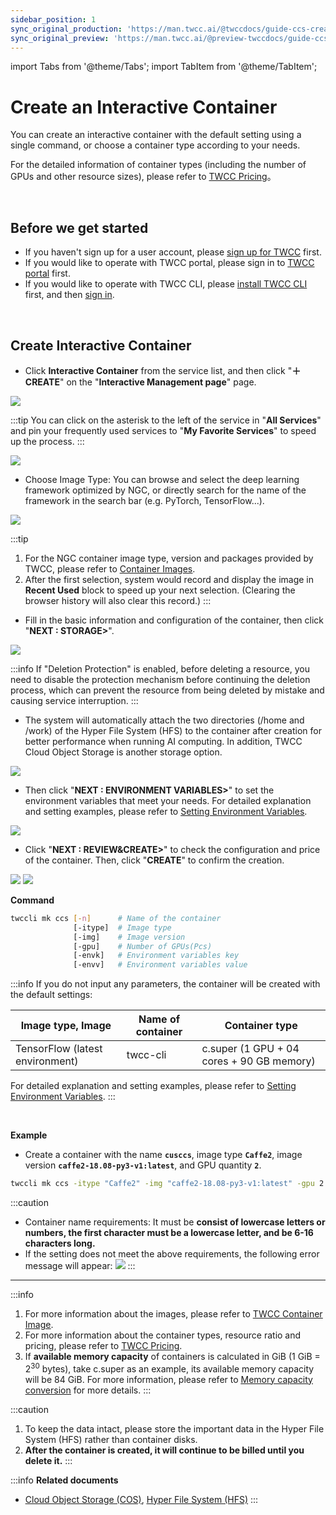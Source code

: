 ```yaml
---
sidebar_position: 1
sync_original_production: 'https://man.twcc.ai/@twccdocs/guide-ccs-create-en' 
sync_original_preview: 'https://man.twcc.ai/@preview-twccdocs/guide-ccs-create-en' 
---
```


import Tabs from '@theme/Tabs';
import TabItem from '@theme/TabItem';

# Create an Interactive Container

You can create an interactive container with the default setting using a single command, or choose a container type according to your needs.

For the detailed information of container types (including the number of GPUs and other resource sizes), please refer to [TWCC Pricing](https://www.twcc.ai/doc?page=price#%E5%AE%B9%E5%99%A8%E9%81%8B%E7%AE%97%E6%9C%8D%E5%8B%99-Container-Compute-Service-CCS)。

<br/>

## Before we get started

- If you haven't sign up for a user account, please [sign up for TWCC](https://www.twcc.ai/) first.
- If you would like to operate with TWCC portal, please sign in to [TWCC portal](https://www.twcc.ai/) first.
- If you would like to operate with TWCC CLI, please [install TWCC CLI](https://man.twcc.ai/XP63CErkQve0tlN0oHxrcA?view#1-2-%E5%AE%89%E8%A3%9DTWCC-CLI) first, and then [sign in](https://man.twcc.ai/XP63CErkQve0tlN0oHxrcA?view#1-3-%E9%80%B2%E5%85%A5-TWCC_CLI-%E7%92%B0%E5%A2%83%E4%B8%A6%E9%96%8B%E5%A7%8B%E4%BD%BF%E7%94%A8%E6%9C%8D%E5%8B%99).

<br/>

## Create Interactive Container


<Tabs>
<TabItem value="TWCC Portal" label="TWCC Portal">

- Click **Interactive Container** from the service list, and then click "**＋CREATE**" on the "**Interactive Management page**" page.

![](https://cos.twcc.ai/SYS-MANUAL/uploads/upload_6668cf5d5b790061f3efb1764915cd95.png)

:::tip
You can click on the asterisk to the left of the service in "**All Services**" <i class="fa fa-star-o" aria-hidden="true"></i> and pin your frequently used services to "**My Favorite Services**" to speed up the process.
:::

![](https://cos.twcc.ai/SYS-MANUAL/uploads/upload_c40df078ec48ab4db3d060f52d37d092.png)

* Choose Image Type: You can browse and select the deep learning framework optimized by NGC, or directly search for the name of the framework in the search bar (e.g. PyTorch, TensorFlow...).

![](https://cos.twcc.ai/SYS-MANUAL/uploads/upload_8a53c677b248ea69b8d219cbc5f34464.png)

:::tip
1. For the NGC container image type, version and packages provided by TWCC, please refer to [<ins>Container Images</ins>](https://man.twcc.vip/en/docs/ccs_framwork_image/intro).
2. After the first selection, system would record and display the image in **Recent Used** block to speed up your next selection. (Clearing the browser history will also clear this record.)
:::

* Fill in the basic information and configuration of the container, then click "**NEXT : STORAGE>**".

![](https://cos.twcc.ai/SYS-MANUAL/uploads/upload_0a0576b404533e0480a3f35fafe23e18.png)

:::info
If "Deletion Protection" is enabled, before deleting a resource, you need to disable the protection mechanism before continuing the deletion process, which can prevent the resource from being deleted by mistake and causing service interruption.
:::

* The system will automatically attach the two directories (/home and /work) of the Hyper File System (HFS) to the container after creation for better performance when running AI computing. In addition, TWCC Cloud Object Storage is another storage option.

![](https://cos.twcc.ai/SYS-MANUAL/uploads/upload_71287b579154f911fb08860a9746be0e.png)

* Then click "**NEXT : ENVIRONMENT VARIABLES>**" to set the environment variables that meet your needs. For detailed explanation and setting examples, please refer to [<ins>Setting Environment Variables</ins>](https://man.twcc.vip/en/docs/ccs/tutorials/add-python3-kernel-to-jupyter-notebook).

![](https://cos.twcc.ai/SYS-MANUAL/uploads/upload_78faad93eaa1e43c081cfd1200daf530.png)

* Click "**NEXT : REVIEW&CREATE>**" to check the configuration and price of the container. Then, click "**CREATE**" to confirm the creation.

![](https://cos.twcc.ai/SYS-MANUAL/uploads/upload_37022fcab3b07a9daacc61f124e1d850.png)
![](https://cos.twcc.ai/SYS-MANUAL/uploads/upload_c6ee8a809e952616c123a93f50670333.png)

</TabItem>
<TabItem value="TWCC CLI" label="TWCC CLI">

**Command**

```bash
twccli mk ccs [-n]      # Name of the container
              [-itype]  # Image type
              [-img]    # Image version
              [-gpu]    # Number of GPUs(Pcs)
              [-envk]   # Environment variables key
              [-envv]   # Environment variables value
```
:::info
If you do not input any parameters, the container will be created with the default settings:

| Image type, Image | Name of container |Container type|
| -------- | -------- | -------- |
| TensorFlow (latest environment)    | twcc-cli     | c.super (1 GPU + 04 cores + 90 GB memory) |

For detailed explanation and setting examples, please refer to [<ins>Setting Environment Variables</ins>](https://man.twcc.vip/en/docs/ccs/tutorials/add-python3-kernel-to-jupyter-notebook).
:::

<br/>

**Example**

- Create a container with the name **`cusccs`**, image type **`Caffe2`**, image version **`caffe2-18.08-py3-v1:latest`**, and GPU quantity **`2`**.

```bash
twccli mk ccs -itype "Caffe2" -img "caffe2-18.08-py3-v1:latest" -gpu 2 -n cusccs
```

:::caution
- Container name requirements: It must be **consist of lowercase letters or numbers, the first character must be a lowercase letter, and be 6-16 characters long.**
- If the setting does not meet the above requirements, the following error message will appear:
![](https://cos.twcc.ai/SYS-MANUAL/uploads/upload_095834bd7ee5d99d3a70596a7c462629.png)
:::

<!-- :::spoiler 操作範例截圖(點我)
![](https://cos.twcc.ai/SYS-MANUAL/uploads/upload_753112dc54b2646270806ad6385277ba.png)
::: -->

</TabItem>
</Tabs>

---

:::info
1. For more information about the images, please refer to [<ins>TWCC Container Image</ins>](https://man.twcc.vip/en/docs/ccs_framwork_image/intro).
2. For more information about the container types, resource ratio and pricing, please refer to [<ins>TWCC Pricing</ins>](https://www.twcc.ai/doc?page=price#%E5%AE%B9%E5%99%A8%E9%81%8B%E7%AE%97%E6%9C%8D%E5%8B%99-Container-Compute-Service-CCS).
3. If **available memory capacity** of containers is calculated in GiB (1 GiB =  2<sup>30</sup> bytes), take c.super as an example, its available memory capacity will be 84 GiB. For more information, please refer to [<ins>Memory capacity conversion</ins>](https://man.twcc.ai/@twccdocs/concept-ccs-memory-conversion-en) for more details.
:::

:::caution
1. To keep the data intact, please store the important data in the Hyper File System (HFS) rather than container disks.
2. **After the container is created, it will continue to be billed until you delete it.**
:::

:::info **Related documents** 
- <a href="https://man.twcc.vip/en/docs/cos/intro/"><ins>Cloud Object Storage (COS)</ins></a>, <a href="https://man.twcc.vip/en/docs/hfs/intro/"><ins>Hyper File System (HFS)</ins></a>
:::